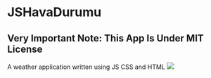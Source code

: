 # JSHavaDurumu
##  Very Important Note: This App Is Under MIT License
A weather application written using JS CSS and HTML
![](https://raw.githubusercontent.com/umutsofttheclonogies/umusoft.aa/main/JSHavaDurumu.png?token=GHSAT0AAAAAABVUR5E7JCK5HP6E2PYHO2XYYVUV4LQ)
